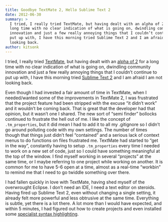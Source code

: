 ```yaml
---
title: Goodbye TextMate 2, Hello Sublime Text 2
date: 2012-06-30
summary: >
  I tried, I really tried TextMate, but having dealt with an alpha of 2 for a
  long time with no clear indication of what is going on, dwindling community
  innovation and just a few really annoying things that I couldn’t continue to
  put up with, I have this morning tried Sublime Text 2 and I am afraid I am not
  looking back.
author: kitsonk
---
```


I tried, I really tried [TextMate](http://macromates.com/), but having dealt
with an [alpha of 2](https://macromates.com/blog/2011/textmate-2-0-alpha/) for a
long time with no clear indication of what is going on, dwindling community
innovation and just a few really annoying things that I couldn’t continue to put
up with, I have this morning tried [Sublime Text 2](http://www.sublimetext.com/)
and I am afraid I am not looking back.

Even though I had invested a fair amount of time in TextMate, when I
needed/wanted some of the improvements in TextMate 2, I was frustrated that the
project feature had been stripped with the excuse “it didn’t work” and it
wouldn’t be coming back. That is great that the developer had that opinion, but
it wasn’t one I shared. The new sort of “semi finder” bollocks continued to
frustrate the hell out of me. I like the concept of `.tm_properties`, but it did
mean I had to add it to all my .gitignore so I didn’t go around polluting code
with my own settings. The number of times though that things just didn’t feel
“contained” and a serious lack of context menus to do functions on files
frustrated me. TextMate had started to “get in the way”, constantly having to
setup `.tm_properties` every time I needed to work on a new set of code, just so
I could have something meaningful at the top of the window. I find myself
working in several “projects” at the same time, or I maybe referring to one
project while working on another. It is common for me to have 5-6 open at a
time, almost as a real-time “workbin” to remind me that I need to go twiddle
something over there.

I had fallen quickly in love with TextMate, having shed myself of the
overwrought Eclipse. I don’t need an IDE, I need a text editor on steroids.
Having fired up Sublime Text 2, even without changing a single setting, it
already felt more powerful and less obtrusive at the same time. Everything is
subtle, yet there is a lot there. A lot more than I would have expected, and
within 5 minutes, I had figured out how to create projects and even installed
some
[specialist syntax highlighting](https://stackoverflow.com/questions/7666977/syntax-highlighting-for-jade-in-sublime-text-2).

